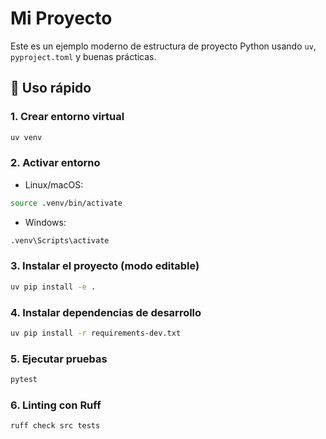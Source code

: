 # Mi Proyecto

Este es un ejemplo moderno de estructura de proyecto Python usando `uv`, `pyproject.toml` y buenas prácticas.

## 🚀 Uso rápido

### 1. Crear entorno virtual
```bash
uv venv
```

### 2. Activar entorno
- Linux/macOS:
```bash
source .venv/bin/activate
```
- Windows:
```bash
.venv\Scripts\activate
```

### 3. Instalar el proyecto (modo editable)
```bash
uv pip install -e .
```

### 4. Instalar dependencias de desarrollo
```bash
uv pip install -r requirements-dev.txt
```

### 5. Ejecutar pruebas
```bash
pytest
```

### 6. Linting con Ruff
```bash
ruff check src tests
```